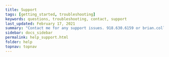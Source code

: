 ```yaml
---
title: Support
tags: [getting_started, troubleshooting]
keywords: questions, troubleshooting, contact, support
last_updated: February 17, 2021
summary: "Contact me for any support issues. 918.630.6159 or brian.collins@happyplaygrounds.com"
sidebar: docs_sidebar
permalink: help_support.html
folder: help
topnav: topnav
---
```


